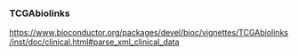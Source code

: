 ### TCGAbiolinks

https://www.bioconductor.org/packages/devel/bioc/vignettes/TCGAbiolinks/inst/doc/clinical.html#parse_xml_clinical_data
